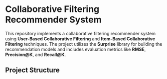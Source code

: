 # Collaborative Filtering Recommender System

This repository implements a collaborative filtering recommender system using **User-Based Collaborative Filtering** and **Item-Based Collaborative Filtering** techniques. The project utilizes the **Surprise** library for building the recommendation models and includes evaluation metrics like **RMSE**, **Precision@K**, and **Recall@K**.

## Project Structure

